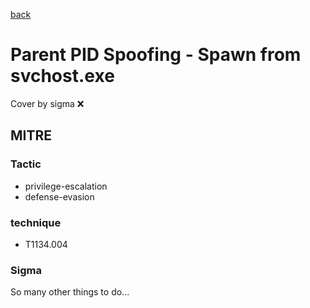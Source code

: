 [back](../index.md)
# Parent PID Spoofing - Spawn from svchost.exe
Cover by sigma :x: 

## MITRE
### Tactic
  - privilege-escalation
  - defense-evasion

### technique
  - T1134.004

### Sigma

 So many other things to do...
